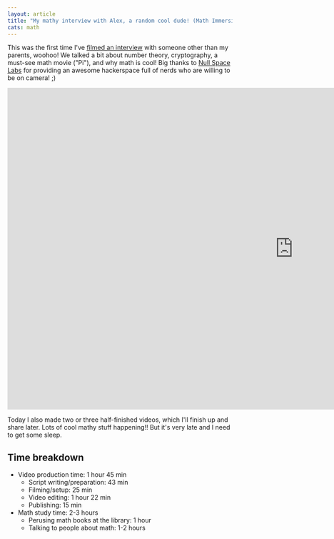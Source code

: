 ```yaml
---
layout: article
title: "My mathy interview with Alex, a random cool dude! (Math Immersion Month Day 8)"
cats: math
---
```


This was the first time I've [filmed an interview](https://www.youtube.com/watch?v=FhxojqFK-Co) with someone other than my parents, woohoo! We talked a bit about number theory, cryptography, a must-see math movie ("Pi"), and why math is cool! Big thanks to [Null Space Labs](http://032.la/) for providing an awesome hackerspace full of nerds who are willing to be on camera! ;)

<iframe width="1280" height="720" src="https://www.youtube.com/embed/FhxojqFK-Co" frameborder="0" allowfullscreen></iframe>

Today I also made two or three half-finished videos, which I'll finish up and share later. Lots of cool mathy stuff happening!! But it's very late and I need to get some sleep.

## Time breakdown
- Video production time: 1 hour 45 min
  - Script writing/preparation: 43 min
  - Filming/setup: 25 min
  - Video editing: 1 hour 22 min
  - Publishing: 15 min 
- Math study time: 2-3 hours
  - Perusing math books at the library: 1 hour
  - Talking to people about math: 1-2 hours
